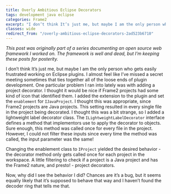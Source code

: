 ```yaml
---
title: Overly Ambitious Eclipse Decorators
tags: development java eclipse
categories: Frame2
excerpt: "I don’t think It’s just me, but maybe I am the only person who gets easily frustrated working on Eclipse plugins."
classes: wide
redirect_from: "/overly-ambitious-eclipse-decorators-2ad523b6710"
---
```


_This post was originally part of a series documenting an open source web framework I worked on. The framework is well and dead, but I’m keeping these posts for posterity._

I don’t think It’s just me, but maybe I am the only person who gets easily frustrated working on Eclipse plugins. I almost feel like I’ve missed a secret meeting sometimes that ties together all of the loose ends of plugin development. One particular problem I ran into lately was with adding a project decorator. I thought it would be nice if Frame2 projects had some kind of icon that identified them. I added the extension to the plugin and set the `enablement` for `IJavaProject`. I thought this was appropriate, since Frame2 projects are Java projects. This setting resulted in every single file in the project being decorated. I thought this was a bit strange, so I added a lightweight label decorator class. The `ILightweightLabelDecorator` interface defines a method that implementors use to apply the decorator to objects. Sure enough, this method was called once for every file in the project. However, I could not filter these inputs since every time the method was called, the input parameter was the same!

Changing the enablement class to `IProject` yielded the desired behavior - the decorator method only gets called once for each project in the workspace. A little filtering to check if a project is a Java project and has the Frame2 nature, and presto! - project decorators.

Now, why did I see the behavior I did? Chances are it’s a bug, but it seems equally likely that it’s supposed to behave that way and I haven’t found the decoder ring that tells me that.
